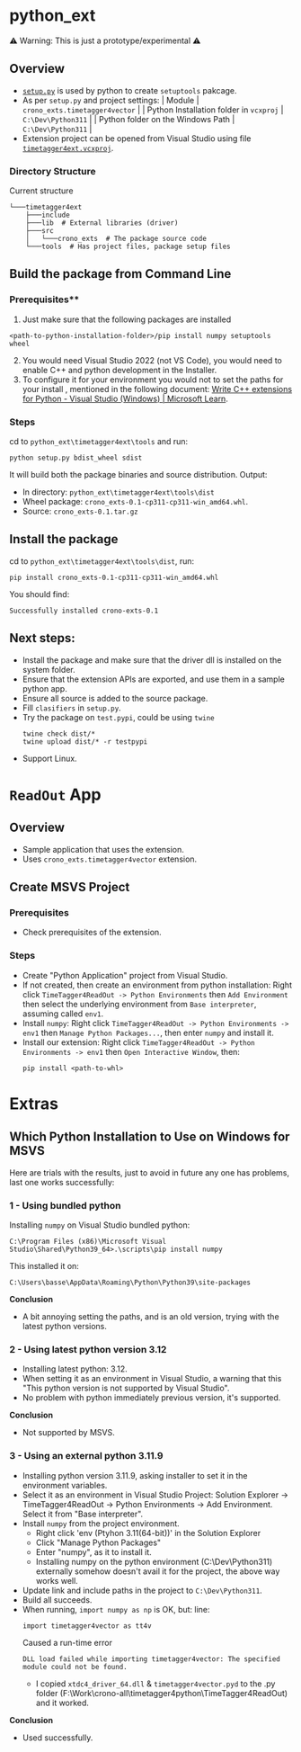 # python_ext

⚠️ Warning: This is just a prototype/experimental ⚠️

## Overview
- [`setup.py`](./timetagger4ext/tools/setup.py) is used by python to create `setuptools` pakcage.
- As per `setup.py` and project settings:
| Module | `crono_exts.timetagger4vector` |
| Python Installation folder in `vcxproj` | `C:\Dev\Python311` |
| Python folder on the Windows Path | `C:\Dev\Python311` |
- Extension project can be opened from Visual Studio using file [`timetagger4ext.vcxproj`](./timetagger4ext/tools/timetagger4ext.vcxproj).

### Directory Structure
Current structure
```
└───timetagger4ext
    ├───include
    ├───lib  # External libraries (driver)
    ├───src
    │   └───crono_exts  # The package source code
    └───tools  # Has project files, package setup files
```

## Build the package from Command Line
### Prerequisites**

1. Just make sure that the following packages are installed
```
<path-to-python-installation-folder>/pip install numpy setuptools wheel
```

2. You would need Visual Studio 2022 (not VS Code), you would need to enable C++ and python development in the Installer.  
3. To configure it for your environment you would not to set the paths for your install , mentioned in the following document:
[Write C++ extensions for Python - Visual Studio (Windows) | Microsoft Learn](https://learn.microsoft.com/en-us/visualstudio/python/working-with-c-cpp-python-in-visual-studio?view=vs-2022).

### Steps
cd to `python_ext\timetagger4ext\tools` and run:
```
python setup.py bdist_wheel sdist
```

It will build both the package binaries and source distribution.
Output:
- In directory: `python_ext\timetagger4ext\tools\dist`
- Wheel package: `crono_exts-0.1-cp311-cp311-win_amd64.whl`.
- Source: `crono_exts-0.1.tar.gz`

## Install the package 
cd to `python_ext\timetagger4ext\tools\dist`, run:
```
pip install crono_exts-0.1-cp311-cp311-win_amd64.whl
```
You should find:
```
Successfully installed crono-exts-0.1
```
## Next steps:
- Install the package and make sure that the driver dll is installed on the system folder.
- Ensure that the extension APIs are exported, and use them in a sample python app.
- Ensure all source is added to the source package.
- Fill `clasifiers` in `setup.py`.
- Try the package on `test.pypi`, could be using `twine`
  ```
  twine check dist/*
  twine upload dist/* -r testpypi
  ```
- Support Linux.


# `ReadOut` App

## Overview
- Sample application that uses the extension.
- Uses `crono_exts.timetagger4vector` extension.

## Create MSVS Project

### Prerequisites
- Check prerequisites of the extension.

### Steps
- Create "Python Application" project from Visual Studio.
- If not created, then create an environment from python installation: Right click `TimeTagger4ReadOut -> Python Environments` then `Add Environment` then select the underlying environment from `Base interpreter`, assuming called `env1`.
- Install `numpy`: Right click `TimeTagger4ReadOut -> Python Environments -> env1` then `Manage Python Packages...`, then enter `numpy` and install it.
- Install our extension: Right click `TimeTagger4ReadOut -> Python Environments -> env1` then `Open Interactive Window`, then:
  ```
  pip install <path-to-whl>
  ```


# Extras

## Which Python Installation to Use on Windows for MSVS
Here are trials with the results, just to avoid in future any one has problems, last one works successfully:

### 1 - Using **bundled python**
Installing `numpy` on Visual Studio bundled python:
```
C:\Program Files (x86)\Microsoft Visual Studio\Shared\Python39_64>.\scripts\pip install numpy
````
This installed it on:
```
C:\Users\basse\AppData\Roaming\Python\Python39\site-packages
```

**Conclusion**

* A bit annoying setting the paths, and is an old version, trying with the latest python versions.

### 2 - Using **latest python version 3.12**
- Installing latest python: 3.12.
- When setting it as an environment in Visual Studio, a warning that this "This python version is not supported by Visual Studio".
- No problem with python immediately previous version, it's supported.

**Conclusion**

* Not supported by MSVS.

### 3 - Using an **external python 3.11.9**
- Installing python version 3.11.9, asking installer to set it in the environment variables.
- Select it as an environment in Visual Studio Project: Solution Explorer -> TimeTagger4ReadOut -> Python Environments -> Add Environment. Select it from "Base interpreter".
- Install `numpy` from the project environment. 
    - Right click 'env (Ptyhon 3.11(64-bit))' in the Solution Explorer
    - Click "Manage Python Packages"
    - Enter "numpy", as it to install it.
    - Installing numpy on the python environment (C:\Dev\Python311) externally somehow doesn't avail it for the project, the above way works well.
- Update link and include paths in the project to `C:\Dev\Python311`.
- Build all succeeds.
- When running, `import numpy as np` is OK, but:
  line:
  ```
  import timetagger4vector as tt4v
  ```
  Caused a run-time error
  ```
  DLL load failed while importing timetagger4vector: The specified module could not be found.
  ```
  - I copied `xtdc4_driver_64.dll` & `timetagger4vector.pyd` to the .py folder (F:\Work\crono-all\timetagger4python\TimeTagger4ReadOut) and it worked.

**Conclusion**
 
* Used successfully.
